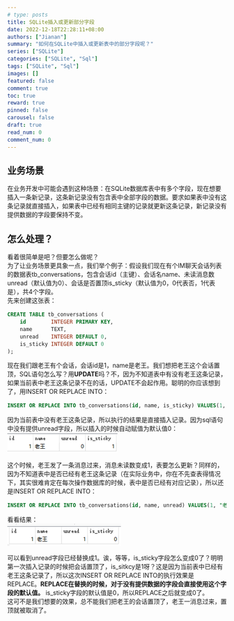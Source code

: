 ```yaml
---
# type: posts 
title: SQLite插入或更新部分字段
date: 2022-12-18T22:28:11+08:00
authors: ["Jianan"]
summary: "如何在SQLite中插入或更新表中的部分字段呢？"
series: ["SQLite"]
categories: ["SQLite", "Sql"]
tags: ["SQLite", "Sql"]
images: []
featured: false
comment: true
toc: true
reward: true
pinned: false
carousel: false
draft: true
read_num: 0
comment_num: 0 
---
```


## 业务场景
在业务开发中可能会遇到这种场景：在SQLite数据库表中有多个字段，现在想要插入一条新记录，这条新记录没有包含表中全部字段的数据。要求如果表中没有这条记录就直接插入，如果表中已经有相同主键的记录就更新这条记录，新记录没有提供数据的字段要保持不变。  

## 怎么处理？
看着很简单是吧？但要怎么做呢？  
为了让业务场景更具象一点，我们举个例子：假设我们现在有个IM聊天会话列表的数据表tb_conversations，包含会话id（主键）、会话名name、未读消息数unread（默认值为0）、会话是否置顶is_sticky（默认值为0，0代表否，1代表是），共4个字段。  
先来创建这张表：
```sql
CREATE TABLE tb_conversations (
    id        INTEGER PRIMARY KEY,
    name      TEXT,
    unread    INTEGER DEFAULT 0,
    is_sticky INTEGER DEFAULT 0
);
```
现在我们跟老王有个会话，会话id是1，name是老王。我们想把老王这个会话置顶，SQL语句怎么写？用**UPDATE**吗？不，因为不知道表中有没有老王这条记录，如果当前表中老王这条记录不在的话，UPDATE不会起作用。聪明的你应该想到了，用INSERT OR REPLACE INTO：
```sql
INSERT OR REPLACE INTO tb_conversations(id, name, is_sticky) VALUES(1, "老王", 1);
```
因为当前表中没有老王这条记录，所以执行的结果是直接插入记录。因为sql语句中没有提供unread字段，所以插入的时候自动赋值为默认值0：  
![首次插入记录](%E9%A6%96%E6%AC%A1%E6%8F%92%E5%85%A5%E8%AE%B0%E5%BD%95.png)  

这个时候，老王发了一条消息过来，消息未读数变成1，表要怎么更新？同样的，因为不知道表中是否已经有老王这条记录（在实际业务中，你在不先查表得情况下，其实很难肯定在每次操作数据库的时候，表中是否已经有对应记录），所以还是INSERT OR REPLACE INTO：
```sql
INSERT OR REPLACE INTO tb_conversations(id, name, unread) VALUES(1, "老王", 1);
```
看看结果：  
![覆盖插入记录](%E8%A6%86%E7%9B%96%E6%8F%92%E5%85%A5%E8%AE%B0%E5%BD%95.png)  

可以看到unread字段已经替换成1。诶，等等，is_sticky字段怎么变成0了？明明第一次插入记录的时候把会话置顶了，is_sitkcy是1呀？这是因为当前表中已经有老王这条记录了，所以这次INSERT OR REPLACE INTO的执行效果是REPLACE。**REPLACE在替换的时候，对于没有提供数据的字段会直接使用这个字段的默认值。** is_sticky字段的默认值是0，所以REPLACE之后就变成0了。  
这可不是我们想要的效果，总不能我们把老王的会话置顶了，老王一消息过来，置顶就被取消了。


